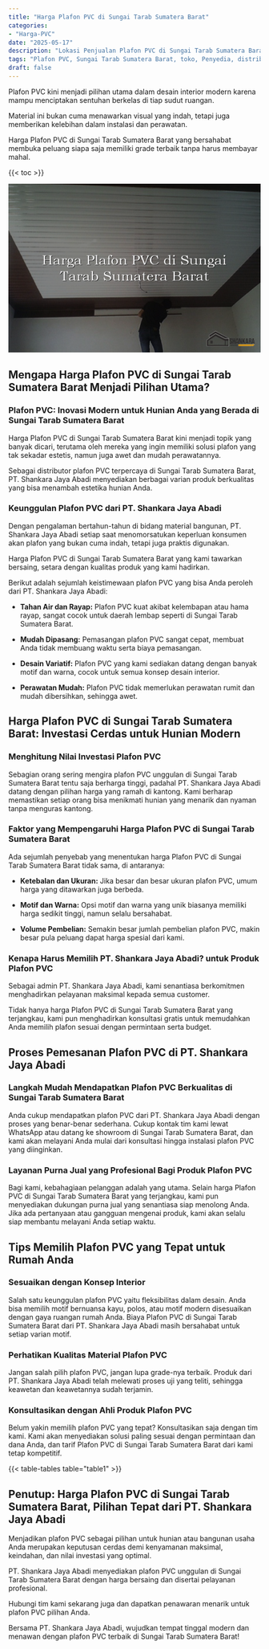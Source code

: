 ```yaml
---
title: "Harga Plafon PVC di Sungai Tarab Sumatera Barat"
categories: 
- "Harga-PVC"
date: "2025-05-17"
description: "Lokasi Penjualan Plafon PVC di Sungai Tarab Sumatera Barat bagi hunian, kantor, serta toko. Material unggulan, beragam motif, warna modern, dengan servis instalasi ditangani oleh tim profesional serta garansi resmi!|Layanan distribusi Plafon PVC di Sungai Tarab Sumatera Barat bagi keperluan tempat tinggal, kantor, atau ritel, beserta material unggulan dan pemasangan oleh tim profesional dan kepastian resmi.|Solusi Plafon PVC di Sungai Tarab Sumatera Barat yang terpercaya untuk rumah, kantor, dan ritel, bersama produk berkualitas dan pemasangan dikerjakan oleh teknisi profesional dan jaminan resmi.|Penyediaan Plafon PVC di Sungai Tarab Sumatera Barat untuk tempat tinggal, office, dan gerai, beserta material unggulan dan pemasangan ditangani oleh tenaga ahli ahli, disertai beserta jaminan resmi.}"
tags: "Plafon PVC, Sungai Tarab Sumatera Barat, toko, Penyedia, distributor"
draft: false
---
```


Plafon PVC kini menjadi pilihan utama dalam desain interior modern karena mampu menciptakan sentuhan berkelas di tiap sudut ruangan.

Material ini bukan cuma menawarkan visual yang indah, tetapi juga memberikan kelebihan dalam instalasi dan perawatan.

Harga Plafon PVC di Sungai Tarab Sumatera Barat yang bersahabat membuka peluang siapa saja memiliki grade terbaik tanpa harus membayar mahal.

{{< toc >}}

![Harga Plafon PVC di Sungai Tarab Sumatera Barat](/images/Harga-PVC/Harga-Plafon-PVC-di-Sungai-Tarab-Sumatera-Barat.png)


## Mengapa Harga Plafon PVC di Sungai Tarab Sumatera Barat Menjadi Pilihan Utama?

### Plafon PVC: Inovasi Modern untuk Hunian Anda yang Berada di Sungai Tarab Sumatera Barat

Harga Plafon PVC di Sungai Tarab Sumatera Barat kini menjadi topik yang banyak dicari, terutama oleh mereka yang ingin memiliki solusi plafon yang tak sekadar estetis, namun juga awet dan mudah perawatannya.

Sebagai distributor plafon PVC terpercaya di Sungai Tarab Sumatera Barat, PT. Shankara Jaya Abadi menyediakan berbagai varian produk berkualitas yang bisa menambah estetika hunian Anda.

### Keunggulan Plafon PVC dari PT. Shankara Jaya Abadi

Dengan pengalaman bertahun-tahun di bidang material bangunan, PT. Shankara Jaya Abadi setiap saat menomorsatukan keperluan konsumen akan plafon yang bukan cuma indah, tetapi juga praktis digunakan.

Harga Plafon PVC di Sungai Tarab Sumatera Barat yang kami tawarkan bersaing, setara dengan kualitas produk yang kami hadirkan.

Berikut adalah sejumlah keistimewaan plafon PVC yang bisa Anda peroleh dari PT. Shankara Jaya Abadi:

- **Tahan Air dan Rayap:** Plafon PVC kuat akibat kelembapan atau hama rayap, sangat cocok untuk daerah lembap seperti di Sungai Tarab Sumatera Barat.

- **Mudah Dipasang:** Pemasangan plafon PVC sangat cepat, membuat Anda tidak membuang waktu serta biaya pemasangan.

- **Desain Variatif:** Plafon PVC yang kami sediakan datang dengan banyak motif dan warna, cocok untuk semua konsep desain interior.

- **Perawatan Mudah:** Plafon PVC tidak memerlukan perawatan rumit dan mudah dibersihkan, sehingga awet.

## Harga Plafon PVC di Sungai Tarab Sumatera Barat: Investasi Cerdas untuk Hunian Modern

### Menghitung Nilai Investasi Plafon PVC

Sebagian orang sering mengira plafon PVC unggulan di Sungai Tarab Sumatera Barat tentu saja berharga tinggi, padahal PT. Shankara Jaya Abadi datang dengan pilihan harga yang ramah di kantong. Kami berharap memastikan setiap orang bisa menikmati hunian yang menarik dan nyaman tanpa menguras kantong.

### Faktor yang Mempengaruhi Harga Plafon PVC di Sungai Tarab Sumatera Barat

Ada sejumlah penyebab yang menentukan harga Plafon PVC di Sungai Tarab Sumatera Barat tidak sama, di antaranya:

- **Ketebalan dan Ukuran:** Jika besar dan besar ukuran plafon PVC, umum harga yang ditawarkan juga berbeda.

- **Motif dan Warna:** Opsi motif dan warna yang unik biasanya memiliki harga sedikit tinggi, namun selalu bersahabat.

- **Volume Pembelian:** Semakin besar jumlah pembelian plafon PVC, makin besar pula peluang dapat harga spesial dari kami.

### Kenapa Harus Memilih PT. Shankara Jaya Abadi? untuk Produk Plafon PVC

Sebagai admin PT. Shankara Jaya Abadi, kami senantiasa berkomitmen menghadirkan pelayanan maksimal kepada semua customer.

Tidak hanya harga Plafon PVC di Sungai Tarab Sumatera Barat yang terjangkau, kami pun menghadirkan konsultasi gratis untuk memudahkan Anda memilih plafon sesuai dengan permintaan serta budget.

## Proses Pemesanan Plafon PVC di PT. Shankara Jaya Abadi

### Langkah Mudah Mendapatkan Plafon PVC Berkualitas di Sungai Tarab Sumatera Barat

Anda cukup mendapatkan plafon PVC dari PT. Shankara Jaya Abadi dengan proses yang benar-benar sederhana. Cukup kontak tim kami lewat WhatsApp atau datang ke showroom di Sungai Tarab Sumatera Barat, dan kami akan melayani Anda mulai dari konsultasi hingga instalasi plafon PVC yang diinginkan.

### Layanan Purna Jual yang Profesional Bagi Produk Plafon PVC

Bagi kami, kebahagiaan pelanggan adalah yang utama. Selain harga Plafon PVC di Sungai Tarab Sumatera Barat yang terjangkau, kami pun menyediakan dukungan purna jual yang senantiasa siap menolong Anda. Jika ada pertanyaan atau gangguan mengenai produk, kami akan selalu siap membantu melayani Anda setiap waktu.

## Tips Memilih Plafon PVC yang Tepat untuk Rumah Anda

### Sesuaikan dengan Konsep Interior

Salah satu keunggulan plafon PVC yaitu fleksibilitas dalam desain. Anda bisa memilih motif bernuansa kayu, polos, atau motif modern disesuaikan dengan gaya ruangan rumah Anda. Biaya Plafon PVC di Sungai Tarab Sumatera Barat dari PT. Shankara Jaya Abadi masih bersahabat untuk setiap varian motif.

### Perhatikan Kualitas Material Plafon PVC

Jangan salah pilih plafon PVC, jangan lupa grade-nya terbaik. Produk dari PT. Shankara Jaya Abadi telah melewati proses uji yang teliti, sehingga keawetan dan keawetannya sudah terjamin.

### Konsultasikan dengan Ahli Produk Plafon PVC

Belum yakin memilih plafon PVC yang tepat? Konsultasikan saja dengan tim kami. Kami akan menyediakan solusi paling sesuai dengan permintaan dan dana Anda, dan tarif Plafon PVC di Sungai Tarab Sumatera Barat dari kami tetap kompetitif.

{{< table-tables table="table1" >}}

## Penutup: Harga Plafon PVC di Sungai Tarab Sumatera Barat, Pilihan Tepat dari PT. Shankara Jaya Abadi

Menjadikan plafon PVC sebagai pilihan untuk hunian atau bangunan usaha Anda merupakan keputusan cerdas demi kenyamanan maksimal, keindahan, dan nilai investasi yang optimal.

PT. Shankara Jaya Abadi menyediakan plafon PVC unggulan di Sungai Tarab Sumatera Barat dengan harga bersaing dan disertai pelayanan profesional.

Hubungi tim kami sekarang juga dan dapatkan penawaran menarik untuk plafon PVC pilihan Anda.

Bersama PT. Shankara Jaya Abadi, wujudkan tempat tinggal modern dan menawan dengan plafon PVC terbaik di Sungai Tarab Sumatera Barat!